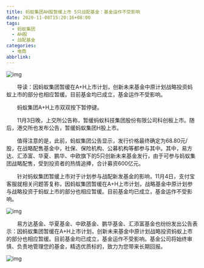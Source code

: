 ```yaml
---
title: 蚂蚁集团AH股暂缓上市 5只战配基金：基金运作不受影响
date: 2020-11-08T15:20:16+08:00
tags:
  - 蚂蚁集团
  - AH股
  - 战配基金
categories:
  - 电商
abbrlink:
---
```


![img](https://cdn.jsdelivr.net/gh/yakeing/Documentation@main/Hexo/images/3e72-kcpxnwv3776529.jpg)

　　导读：因蚂蚁集团暂缓在A+H上市计划，创新未来基金中原计划战略投资蚂蚁上市的部分也相应暂缓。目前基金均已成立，基金运作不受影响。

　　蚂蚁集团A+H上市双双按下暂停键。

　　11月3日晚，上交所公告称，暂缓蚂蚁科技集团股份有限公司科创板上市。随后，港交所也发布公告，暂缓蚂蚁集团H股上市。

　　值得注意的是，此前，蚂蚁集团公告显示，发行价格最终确定为68.80元/股，在战略配售基金中，社保、保险机构、公募机构等都参与其中。其中，易方达、汇添富、华夏、鹏华、中欧旗下的5只创新未来基金发行，由于可参与蚂蚁集团战略配售，受到投资者的热情追捧，合计募资600亿元。

　　针对蚂蚁集团暂缓上市对于计划参与战配新发基金的影响，11月4日，支付宝客服就相关问题答复称，因蚂蚁集团暂缓在A+H上市计划，战略基金中原计划参与战略投资于蚂蚁上市的部分也相应暂缓。目前基金均已成立，基金运作不受影响。

![img](https://cdn.jsdelivr.net/gh/yakeing/Documentation@main/Hexo/images/fbc3-kcpxnwv3778798.jpg)

　　易方达基金、华夏基金、中欧基金、鹏华基金、汇添富基金也纷纷发出公告表示：因蚂蚁集团暂缓在A+H上市计划，创新未来基金中原计划战略投资蚂蚁上市的部分也相应暂缓。目前基金均已成立，基金运作不受影响。基金公司将始终审慎、负责地管理您的基金，精选优质标的，致力为您带来长期回报。

![img](https://cdn.jsdelivr.net/gh/yakeing/Documentation@main/Hexo/images/21f2-kcpxnwv3778691.png)